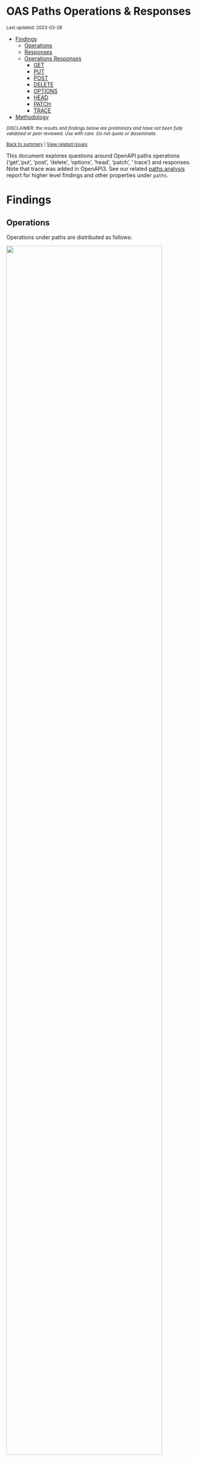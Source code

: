 OAS Paths Operations & Responses
================
<sup>Last updated: 2023-02-28</sup>

- <a href="#findings" id="toc-findings">Findings</a>
  - <a href="#operations" id="toc-operations">Operations</a>
  - <a href="#responses" id="toc-responses">Responses</a>
  - <a href="#operations-responses" id="toc-operations-responses">Operations
    Responses</a>
    - <a href="#get" id="toc-get">GET</a>
    - <a href="#put" id="toc-put">PUT</a>
    - <a href="#post" id="toc-post">POST</a>
    - <a href="#delete" id="toc-delete">DELETE</a>
    - <a href="#options" id="toc-options">OPTIONS</a>
    - <a href="#head" id="toc-head">HEAD</a>
    - <a href="#patch" id="toc-patch">PATCH</a>
    - <a href="#trace" id="toc-trace">TRACE</a>
- <a href="#methodology" id="toc-methodology">Methodology</a>

<sup>*DISCLAIMER: the results and findings below are preliminary and
have not been fully validated or peer reviewed. Use with care. Do not
quote or disseminate.*</sup>

<sup>[Back to summary](oas_summary.md) \| [View related
issues](https://github.com/postman-open-technologies/knowledge-base/labels/oas%3Aoperations)</sup>

This document explores questions around OpenAPI paths operations
(‘get’,‘put’, ‘post’, ‘delete’, ‘options’, ‘head’, ‘patch’, ’ trace’)
and responses. Note that trace was added in OpenAPI3. See our related
[paths analysis](oas_paths.md) report for higher level findings and
other properties under `paths`.

# Findings

## Operations

Operations under paths are distributed as follows:

<img src="oas_paths_operations_files/figure-gfm/oas_paths_operations-1.png" width="90%" />

<details>
<summary>
Table: Counts and percentages of operations under paths
</summary>

| operation |      n |       pct |
|:----------|-------:|----------:|
| get       | 171665 | 0.5086310 |
| post      |  94668 | 0.2804945 |
| put       |  31867 | 0.0944196 |
| delete    |  29825 | 0.0883693 |
| patch     |   8352 | 0.0247464 |
| options   |    775 | 0.0022963 |
| head      |    352 | 0.0010430 |

</details>

## Responses

- Across all 875,275 responses, the most common codes or values are
  `200` 287,227 (32.8%), `400` 97,316 (11.1%), `404` 88,594 (10.1%),
  `401` 78,891 (9%), and `500` 64,642 (7.4%)
- A number of unassigned, / invalid codes and extensions were found. See
  table below for details.
- No significant variations were observed across specification versions
  (2.x vs 3.x) or collections

<img src="oas_paths_operations_files/figure-gfm/oas_paths_responses-1.png" width="90%" />

<details>
<summary>
Table: Counts and percentages of responses under paths (across all
operations)
</summary>

| response                             |      n |       pct |
|:-------------------------------------|-------:|----------:|
| 200                                  | 287227 | 0.3281563 |
| 400                                  |  97316 | 0.1111833 |
| 404                                  |  88594 | 0.1012185 |
| 401                                  |  78891 | 0.0901328 |
| 500                                  |  64642 | 0.0738534 |
| 403                                  |  64138 | 0.0732775 |
| default                              |  52657 | 0.0601605 |
| 201                                  |  22753 | 0.0259953 |
| 204                                  |  21229 | 0.0242541 |
| 429                                  |  15637 | 0.0178652 |
| 405                                  |  11631 | 0.0132884 |
| 409                                  |   9316 | 0.0106435 |
| 422                                  |   7937 | 0.0090680 |
| 202                                  |   7378 | 0.0084294 |
| 503                                  |   6550 | 0.0074834 |
| 415                                  |   6430 | 0.0073463 |
| 406                                  |   5646 | 0.0064505 |
| 502                                  |   3326 | 0.0037999 |
| 501                                  |   3187 | 0.0036411 |
| 304                                  |   2244 | 0.0025638 |
| 410                                  |   1752 | 0.0020017 |
| 504                                  |   1697 | 0.0019388 |
| 408                                  |   1431 | 0.0016349 |
| 412                                  |   1227 | 0.0014018 |
| 5XX                                  |   1017 | 0.0011619 |
| 480                                  |    964 | 0.0011014 |
| 4XX                                  |    886 | 0.0010123 |
| 481                                  |    872 | 0.0009963 |
| 482                                  |    730 | 0.0008340 |
| 302                                  |    679 | 0.0007758 |
| 483                                  |    536 | 0.0006124 |
| 402                                  |    528 | 0.0006032 |
| 413                                  |    507 | 0.0005792 |
| 300                                  |    414 | 0.0004730 |
| 484                                  |    405 | 0.0004627 |
| 420                                  |    386 | 0.0004410 |
| 207                                  |    360 | 0.0004113 |
| 485                                  |    285 | 0.0003256 |
| 301                                  |    271 | 0.0003096 |
| 307                                  |    212 | 0.0002422 |
| 505                                  |    202 | 0.0002308 |
| 203                                  |    198 | 0.0002262 |
| 486                                  |    183 | 0.0002091 |
| 414                                  |    179 | 0.0002045 |
| 303                                  |    148 | 0.0001691 |
| 206                                  |    143 | 0.0001634 |
| 418                                  |    137 | 0.0001565 |
| 487                                  |    124 | 0.0001417 |
| 205                                  |    102 | 0.0001165 |
| 416                                  |     93 | 0.0001063 |
| 417                                  |     91 | 0.0001040 |
| 419                                  |     91 | 0.0001040 |
| 456                                  |     73 | 0.0000834 |
| 426                                  |     69 | 0.0000788 |
| 424                                  |     68 | 0.0000777 |
| 488                                  |     65 | 0.0000743 |
| 555                                  |     62 | 0.0000708 |
| 449                                  |     56 | 0.0000640 |
| 529                                  |     55 | 0.0000628 |
| 423                                  |     46 | 0.0000526 |
| 489                                  |     46 | 0.0000526 |
| 308                                  |     45 | 0.0000514 |
| 490                                  |     39 | 0.0000446 |
| 510                                  |     39 | 0.0000446 |
| 210                                  |     37 | 0.0000423 |
| 299                                  |     37 | 0.0000423 |
| 411                                  |     37 | 0.0000423 |
| 491                                  |     34 | 0.0000388 |
| 596                                  |     34 | 0.0000388 |
| 599                                  |     30 | 0.0000343 |
| 999                                  |     30 | 0.0000343 |
| 492                                  |     29 | 0.0000331 |
| 461                                  |     26 | 0.0000297 |
| 512                                  |     26 | 0.0000297 |
| 520                                  |     26 | 0.0000297 |
| 507                                  |     25 | 0.0000286 |
| 909                                  |     25 | 0.0000286 |
| 493                                  |     24 | 0.0000274 |
| 515                                  |     23 | 0.0000263 |
| 521                                  |     23 | 0.0000263 |
| 101                                  |     22 | 0.0000251 |
| 494                                  |     22 | 0.0000251 |
| 495                                  |     22 | 0.0000251 |
| 553                                  |     22 | 0.0000251 |
| 407                                  |     21 | 0.0000240 |
| 496                                  |     20 | 0.0000228 |
| 460                                  |     19 | 0.0000217 |
| 497                                  |     19 | 0.0000217 |
| 499                                  |     19 | 0.0000217 |
| 498                                  |     18 | 0.0000206 |
| x-csm-error-codes                    |     18 | 0.0000206 |
| 421                                  |     16 | 0.0000183 |
| 100                                  |     12 | 0.0000137 |
| 2XX                                  |     12 | 0.0000137 |
| 428                                  |     10 | 0.0000114 |
| 506                                  |     10 | 0.0000114 |
| 462                                  |      9 | 0.0000103 |
| 508                                  |      9 | 0.0000103 |
| 425                                  |      8 | 0.0000091 |
| 509                                  |      8 | 0.0000091 |
| 511                                  |      8 | 0.0000091 |
| 900                                  |      8 | 0.0000091 |
| 430                                  |      7 | 0.0000080 |
| 531                                  |      7 | 0.0000080 |
| 102                                  |      6 | 0.0000069 |
| 451                                  |      6 | 0.0000069 |
| 457                                  |      6 | 0.0000069 |
| 467                                  |      6 | 0.0000069 |
| 513                                  |      6 | 0.0000069 |
| 514                                  |      6 | 0.0000069 |
| 450                                  |      5 | 0.0000057 |
| 463                                  |      5 | 0.0000057 |
| 477                                  |      5 | 0.0000057 |
| 478                                  |      5 | 0.0000057 |
| 479                                  |      5 | 0.0000057 |
| 516                                  |      5 | 0.0000057 |
| 910                                  |      5 | 0.0000057 |
| x-notification                       |      5 | 0.0000057 |
| x-vendor-operation-response-property |      5 | 0.0000057 |
| 208                                  |      4 | 0.0000046 |
| 226                                  |      4 | 0.0000046 |
| 440                                  |      4 | 0.0000046 |
| 465                                  |      4 | 0.0000046 |
| 466                                  |      4 | 0.0000046 |
| 522                                  |      4 | 0.0000046 |
| 523                                  |      4 | 0.0000046 |
| 550                                  |      4 | 0.0000046 |
| 703                                  |      4 | 0.0000046 |
| x-32700                              |      4 | 0.0000046 |
| x-std-errors                         |      4 | 0.0000046 |
| 222                                  |      3 | 0.0000034 |
| 438                                  |      3 | 0.0000034 |
| 455                                  |      3 | 0.0000034 |
| 458                                  |      3 | 0.0000034 |
| 464                                  |      3 | 0.0000034 |
| 468                                  |      3 | 0.0000034 |
| 475                                  |      3 | 0.0000034 |
| 517                                  |      3 | 0.0000034 |
| 524                                  |      3 | 0.0000034 |
| 525                                  |      3 | 0.0000034 |
| 526                                  |      3 | 0.0000034 |
| 527                                  |      3 | 0.0000034 |
| 540                                  |      3 | 0.0000034 |
| 552                                  |      3 | 0.0000034 |
| x-3                                  |      3 | 0.0000034 |
| x-32602                              |      3 | 0.0000034 |
| 236                                  |      2 | 0.0000023 |
| 444                                  |      2 | 0.0000023 |
| 448                                  |      2 | 0.0000023 |
| 454                                  |      2 | 0.0000023 |
| 473                                  |      2 | 0.0000023 |
| 518                                  |      2 | 0.0000023 |
| 528                                  |      2 | 0.0000023 |
| 530                                  |      2 | 0.0000023 |
| 551                                  |      2 | 0.0000023 |
| 103                                  |      1 | 0.0000011 |
| 209                                  |      1 | 0.0000011 |
| 215                                  |      1 | 0.0000011 |
| 218                                  |      1 | 0.0000011 |
| 220                                  |      1 | 0.0000011 |
| 250                                  |      1 | 0.0000011 |
| 255                                  |      1 | 0.0000011 |
| 305                                  |      1 | 0.0000011 |
| 306                                  |      1 | 0.0000011 |
| 333                                  |      1 | 0.0000011 |
| 431                                  |      1 | 0.0000011 |
| 469                                  |      1 | 0.0000011 |
| 472                                  |      1 | 0.0000011 |
| 474                                  |      1 | 0.0000011 |
| 476                                  |      1 | 0.0000011 |
| 532                                  |      1 | 0.0000011 |
| 533                                  |      1 | 0.0000011 |
| 534                                  |      1 | 0.0000011 |
| 535                                  |      1 | 0.0000011 |
| 536                                  |      1 | 0.0000011 |
| 544                                  |      1 | 0.0000011 |
| 560                                  |      1 | 0.0000011 |
| 561                                  |      1 | 0.0000011 |
| 591                                  |      1 | 0.0000011 |
| 593                                  |      1 | 0.0000011 |
| 598                                  |      1 | 0.0000011 |
| 601                                  |      1 | 0.0000011 |
| 704                                  |      1 | 0.0000011 |
| x-codegen-request-body-name          |      1 | 0.0000011 |
| x-swrclassic                         |      1 | 0.0000011 |

</details>

## Operations Responses

### GET

- GET is the \#1 ranked operation
- Across the 424,278 responses for GET, the most common values are `200`
  165,024 (38.9%), `404` 45,593 (10.7%), `400` 41,722 (9.8%), `401`
  36,517 (8.6%), and `500` 31,847 (7.5%)

<img src="oas_paths_operations_files/figure-gfm/oas_paths_operations_responses_get-1.png" width="90%" />

<details>
<summary>
Table: Counts and percentages of responses for the GET operation
</summary>

| response                             |      n |       pct |
|:-------------------------------------|-------:|----------:|
| 200                                  | 165024 | 0.3889525 |
| 404                                  |  45593 | 0.1074602 |
| 400                                  |  41722 | 0.0983365 |
| 401                                  |  36517 | 0.0860686 |
| 500                                  |  31847 | 0.0750616 |
| 403                                  |  29805 | 0.0702488 |
| default                              |  27634 | 0.0651318 |
| 429                                  |   7532 | 0.0177525 |
| 405                                  |   4433 | 0.0104483 |
| 204                                  |   3840 | 0.0090507 |
| 503                                  |   3809 | 0.0089776 |
| 406                                  |   3389 | 0.0079877 |
| 415                                  |   3066 | 0.0072264 |
| 202                                  |   2470 | 0.0058217 |
| 409                                  |   2311 | 0.0054469 |
| 422                                  |   2152 | 0.0050721 |
| 502                                  |   1895 | 0.0044664 |
| 304                                  |   1670 | 0.0039361 |
| 501                                  |   1467 | 0.0034576 |
| 504                                  |   1170 | 0.0027576 |
| 410                                  |    835 | 0.0019680 |
| 408                                  |    659 | 0.0015532 |
| 5XX                                  |    508 | 0.0011973 |
| 4XX                                  |    484 | 0.0011408 |
| 302                                  |    374 | 0.0008815 |
| 412                                  |    310 | 0.0007307 |
| 201                                  |    305 | 0.0007189 |
| 420                                  |    252 | 0.0005940 |
| 300                                  |    247 | 0.0005822 |
| 301                                  |    235 | 0.0005539 |
| 402                                  |    206 | 0.0004855 |
| 413                                  |    198 | 0.0004667 |
| 480                                  |    168 | 0.0003960 |
| 203                                  |    167 | 0.0003936 |
| 481                                  |    158 | 0.0003724 |
| 307                                  |    158 | 0.0003724 |
| 505                                  |    146 | 0.0003441 |
| 207                                  |    139 | 0.0003276 |
| 482                                  |    126 | 0.0002970 |
| 414                                  |    123 | 0.0002899 |
| 206                                  |    113 | 0.0002663 |
| 418                                  |    112 | 0.0002640 |
| 416                                  |     78 | 0.0001838 |
| 303                                  |     78 | 0.0001838 |
| 483                                  |     63 | 0.0001485 |
| 484                                  |     48 | 0.0001131 |
| 426                                  |     44 | 0.0001037 |
| 417                                  |     38 | 0.0000896 |
| 456                                  |     35 | 0.0000825 |
| 419                                  |     34 | 0.0000801 |
| 485                                  |     31 | 0.0000731 |
| 423                                  |     28 | 0.0000660 |
| 299                                  |     28 | 0.0000660 |
| 529                                  |     28 | 0.0000660 |
| 555                                  |     27 | 0.0000636 |
| 553                                  |     21 | 0.0000495 |
| 510                                  |     20 | 0.0000471 |
| 205                                  |     18 | 0.0000424 |
| 424                                  |     17 | 0.0000401 |
| 101                                  |     16 | 0.0000377 |
| 999                                  |     15 | 0.0000354 |
| 308                                  |     15 | 0.0000354 |
| 461                                  |     11 | 0.0000259 |
| 512                                  |     11 | 0.0000259 |
| 909                                  |     10 | 0.0000236 |
| 407                                  |     10 | 0.0000236 |
| 596                                  |     10 | 0.0000236 |
| 462                                  |      8 | 0.0000189 |
| 460                                  |      8 | 0.0000189 |
| 100                                  |      8 | 0.0000189 |
| 520                                  |      8 | 0.0000189 |
| 421                                  |      7 | 0.0000165 |
| 900                                  |      5 | 0.0000118 |
| 910                                  |      5 | 0.0000118 |
| 2XX                                  |      5 | 0.0000118 |
| x-vendor-operation-response-property |      5 | 0.0000118 |
| 411                                  |      5 | 0.0000118 |
| 515                                  |      5 | 0.0000118 |
| 428                                  |      5 | 0.0000118 |
| 521                                  |      5 | 0.0000118 |
| 467                                  |      4 | 0.0000094 |
| x-csm-error-codes                    |      4 | 0.0000094 |
| 465                                  |      4 | 0.0000094 |
| 487                                  |      3 | 0.0000071 |
| 486                                  |      3 | 0.0000071 |
| 449                                  |      3 | 0.0000071 |
| 451                                  |      3 | 0.0000071 |
| 102                                  |      3 | 0.0000071 |
| 703                                  |      3 | 0.0000071 |
| 222                                  |      3 | 0.0000071 |
| 550                                  |      2 | 0.0000047 |
| 444                                  |      2 | 0.0000047 |
| 440                                  |      2 | 0.0000047 |
| 527                                  |      2 | 0.0000047 |
| 526                                  |      2 | 0.0000047 |
| 525                                  |      2 | 0.0000047 |
| 208                                  |      2 | 0.0000047 |
| 523                                  |      2 | 0.0000047 |
| 430                                  |      2 | 0.0000047 |
| 522                                  |      2 | 0.0000047 |
| 511                                  |      2 | 0.0000047 |
| 236                                  |      2 | 0.0000047 |
| 552                                  |      2 | 0.0000047 |
| 490                                  |      1 | 0.0000024 |
| 425                                  |      1 | 0.0000024 |
| 431                                  |      1 | 0.0000024 |
| 450                                  |      1 | 0.0000024 |
| 333                                  |      1 | 0.0000024 |
| 472                                  |      1 | 0.0000024 |
| 306                                  |      1 | 0.0000024 |
| 305                                  |      1 | 0.0000024 |
| 226                                  |      1 | 0.0000024 |
| 488                                  |      1 | 0.0000024 |
| 489                                  |      1 | 0.0000024 |
| 491                                  |      1 | 0.0000024 |
| 494                                  |      1 | 0.0000024 |
| 495                                  |      1 | 0.0000024 |
| 496                                  |      1 | 0.0000024 |
| 497                                  |      1 | 0.0000024 |
| 498                                  |      1 | 0.0000024 |
| 499                                  |      1 | 0.0000024 |
| 220                                  |      1 | 0.0000024 |
| 218                                  |      1 | 0.0000024 |
| 210                                  |      1 | 0.0000024 |
| 103                                  |      1 | 0.0000024 |
| 506                                  |      1 | 0.0000024 |
| 507                                  |      1 | 0.0000024 |
| 508                                  |      1 | 0.0000024 |
| 509                                  |      1 | 0.0000024 |
| 524                                  |      1 | 0.0000024 |
| 528                                  |      1 | 0.0000024 |
| 530                                  |      1 | 0.0000024 |
| 544                                  |      1 | 0.0000024 |
| 551                                  |      1 | 0.0000024 |
| 560                                  |      1 | 0.0000024 |
| 561                                  |      1 | 0.0000024 |
| 598                                  |      1 | 0.0000024 |
| 601                                  |      1 | 0.0000024 |
| x-codegen-request-body-name          |      1 | 0.0000024 |
| x-swrclassic                         |      1 | 0.0000024 |

</details>

### PUT

- PUT is the \#3 ranked operation
- Across the 99,832 responses for PUT, the most common values are `200`
  26,533 (26.6%), `400` 13,747 (13.8%), `404` 12,129 (12.1%), `401`
  10,040 (10.1%), and `403` 8,479 (8.5%)

<img src="oas_paths_operations_files/figure-gfm/oas_paths_operations_responses_put-1.png" width="90%" />

<details>
<summary>
Table: Counts and percentages of responses for the PUT operation
</summary>

| response |     n |       pct |
|:---------|------:|----------:|
| 200      | 26533 | 0.2657765 |
| 400      | 13747 | 0.1377013 |
| 404      | 12129 | 0.1214941 |
| 401      | 10040 | 0.1005690 |
| 403      |  8479 | 0.0849327 |
| 500      |  7549 | 0.0756170 |
| default  |  4357 | 0.0436433 |
| 429      |  3744 | 0.0375030 |
| 201      |  2936 | 0.0294094 |
| 204      |  2520 | 0.0252424 |
| 405      |  1398 | 0.0140035 |
| 422      |  1155 | 0.0115694 |
| 409      |   966 | 0.0096763 |
| 202      |   828 | 0.0082939 |
| 415      |   529 | 0.0052989 |
| 406      |   387 | 0.0038765 |
| 503      |   384 | 0.0038465 |
| 412      |   332 | 0.0033256 |
| 501      |   319 | 0.0031954 |
| 502      |   229 | 0.0022939 |
| 410      |   215 | 0.0021536 |
| 408      |   161 | 0.0016127 |
| 304      |   114 | 0.0011419 |
| 5XX      |    59 | 0.0005910 |
| 504      |    51 | 0.0005109 |
| 207      |    46 | 0.0004608 |
| 505      |    41 | 0.0004107 |
| 205      |    39 | 0.0003907 |
| 481      |    34 | 0.0003406 |
| 482      |    34 | 0.0003406 |
| 480      |    34 | 0.0003406 |
| 485      |    30 | 0.0003005 |
| 483      |    30 | 0.0003005 |
| 484      |    30 | 0.0003005 |
| 486      |    27 | 0.0002705 |
| 307      |    25 | 0.0002504 |
| 301      |    24 | 0.0002404 |
| 413      |    24 | 0.0002404 |
| 302      |    23 | 0.0002304 |
| 487      |    23 | 0.0002304 |
| 210      |    22 | 0.0002204 |
| 521      |    18 | 0.0001803 |
| 402      |    17 | 0.0001703 |
| 300      |    14 | 0.0001402 |
| 4XX      |    12 | 0.0001202 |
| 555      |    12 | 0.0001202 |
| 420      |    10 | 0.0001002 |
| 414      |    10 | 0.0001002 |
| 417      |     9 | 0.0000902 |
| 416      |     7 | 0.0000701 |
| 456      |     6 | 0.0000601 |
| 203      |     6 | 0.0000601 |
| 424      |     6 | 0.0000601 |
| 423      |     6 | 0.0000601 |
| 510      |     5 | 0.0000501 |
| 2XX      |     4 | 0.0000401 |
| 407      |     4 | 0.0000401 |
| 428      |     4 | 0.0000401 |
| 449      |     4 | 0.0000401 |
| 460      |     4 | 0.0000401 |
| 461      |     4 | 0.0000401 |
| 308      |     3 | 0.0000301 |
| 303      |     3 | 0.0000301 |
| 550      |     2 | 0.0000200 |
| 515      |     2 | 0.0000200 |
| 419      |     2 | 0.0000200 |
| 206      |     1 | 0.0000100 |
| 524      |     1 | 0.0000100 |
| 540      |     1 | 0.0000100 |
| 551      |     1 | 0.0000100 |
| 552      |     1 | 0.0000100 |
| 100      |     1 | 0.0000100 |
| 703      |     1 | 0.0000100 |
| 418      |     1 | 0.0000100 |
| 507      |     1 | 0.0000100 |
| 411      |     1 | 0.0000100 |
| 512      |     1 | 0.0000100 |

</details>

### POST

- POST is the \#2 ranked operation
- Across the 245,175 responses for POST, the most common values are
  `200` 69,787 (28.5%), `400` 30,097 (12.3%), `401` 22,059 (9%), `500`
  18,934 (7.7%), and `201` 18,849 (7.7%)

<img src="oas_paths_operations_files/figure-gfm/oas_paths_operations_responses_post-1.png" width="90%" />

<details>
<summary>
Table: Counts and percentages of responses for the POST operation
</summary>

| response          |     n |       pct |
|:------------------|------:|----------:|
| 200               | 69787 | 0.2846416 |
| 400               | 30097 | 0.1227572 |
| 401               | 22059 | 0.0899725 |
| 500               | 18934 | 0.0772265 |
| 201               | 18849 | 0.0768798 |
| 403               | 17651 | 0.0719935 |
| 404               | 17149 | 0.0699460 |
| default           | 14935 | 0.0609157 |
| 409               |  4454 | 0.0181666 |
| 405               |  4388 | 0.0178974 |
| 422               |  3498 | 0.0142674 |
| 429               |  3280 | 0.0133782 |
| 204               |  3168 | 0.0129214 |
| 202               |  2741 | 0.0111798 |
| 415               |  1927 | 0.0078597 |
| 503               |  1822 | 0.0074314 |
| 406               |  1088 | 0.0044376 |
| 501               |   961 | 0.0039196 |
| 480               |   730 | 0.0029775 |
| 502               |   711 | 0.0029000 |
| 481               |   648 | 0.0026430 |
| 482               |   540 | 0.0022025 |
| 408               |   440 | 0.0017946 |
| 504               |   423 | 0.0017253 |
| 483               |   415 | 0.0016927 |
| 410               |   402 | 0.0016396 |
| 412               |   329 | 0.0013419 |
| 484               |   302 | 0.0012318 |
| 5XX               |   279 | 0.0011380 |
| 302               |   268 | 0.0010931 |
| 413               |   258 | 0.0010523 |
| 402               |   250 | 0.0010197 |
| 4XX               |   211 | 0.0008606 |
| 485               |   203 | 0.0008280 |
| 304               |   186 | 0.0007586 |
| 486               |   139 | 0.0005669 |
| 207               |   138 | 0.0005629 |
| 420               |   115 | 0.0004691 |
| 487               |    96 | 0.0003916 |
| 488               |    64 | 0.0002610 |
| 303               |    59 | 0.0002406 |
| 300               |    54 | 0.0002203 |
| 489               |    45 | 0.0001835 |
| 419               |    43 | 0.0001754 |
| 449               |    41 | 0.0001672 |
| 414               |    39 | 0.0001591 |
| 490               |    38 | 0.0001550 |
| 417               |    36 | 0.0001468 |
| 491               |    33 | 0.0001346 |
| 599               |    30 | 0.0001224 |
| 205               |    30 | 0.0001224 |
| 492               |    29 | 0.0001183 |
| 456               |    27 | 0.0001101 |
| 411               |    26 | 0.0001060 |
| 596               |    24 | 0.0000979 |
| 493               |    24 | 0.0000979 |
| 529               |    23 | 0.0000938 |
| 206               |    22 | 0.0000897 |
| 495               |    21 | 0.0000857 |
| 203               |    21 | 0.0000857 |
| 507               |    21 | 0.0000857 |
| 494               |    21 | 0.0000857 |
| 496               |    19 | 0.0000775 |
| 424               |    19 | 0.0000775 |
| 520               |    18 | 0.0000734 |
| 499               |    18 | 0.0000734 |
| 497               |    18 | 0.0000734 |
| 498               |    17 | 0.0000693 |
| 418               |    17 | 0.0000693 |
| 307               |    16 | 0.0000653 |
| 308               |    16 | 0.0000653 |
| 999               |    15 | 0.0000612 |
| 426               |    15 | 0.0000612 |
| 909               |    15 | 0.0000612 |
| 515               |    14 | 0.0000571 |
| 512               |    14 | 0.0000571 |
| 210               |    14 | 0.0000571 |
| 510               |    13 | 0.0000530 |
| 505               |    12 | 0.0000489 |
| x-csm-error-codes |    10 | 0.0000408 |
| 421               |     9 | 0.0000367 |
| 506               |     9 | 0.0000367 |
| 423               |     8 | 0.0000326 |
| 508               |     8 | 0.0000326 |
| 299               |     8 | 0.0000326 |
| 460               |     7 | 0.0000286 |
| 425               |     7 | 0.0000286 |
| 407               |     7 | 0.0000286 |
| 531               |     7 | 0.0000286 |
| 509               |     7 | 0.0000286 |
| 101               |     6 | 0.0000245 |
| 514               |     6 | 0.0000245 |
| 457               |     6 | 0.0000245 |
| 513               |     6 | 0.0000245 |
| 511               |     6 | 0.0000245 |
| 478               |     5 | 0.0000204 |
| 477               |     5 | 0.0000204 |
| 463               |     5 | 0.0000204 |
| x-notification    |     5 | 0.0000204 |
| 430               |     5 | 0.0000204 |
| 516               |     5 | 0.0000204 |
| 416               |     5 | 0.0000204 |
| 479               |     5 | 0.0000204 |
| x-32700           |     4 | 0.0000163 |
| 450               |     4 | 0.0000163 |
| 466               |     4 | 0.0000163 |
| 461               |     4 | 0.0000163 |
| 517               |     3 | 0.0000122 |
| 438               |     3 | 0.0000122 |
| 468               |     3 | 0.0000122 |
| 475               |     3 | 0.0000122 |
| x-32602           |     3 | 0.0000122 |
| 458               |     3 | 0.0000122 |
| x-3               |     3 | 0.0000122 |
| 455               |     3 | 0.0000122 |
| 102               |     3 | 0.0000122 |
| 464               |     3 | 0.0000122 |
| 451               |     3 | 0.0000122 |
| 555               |     3 | 0.0000122 |
| 900               |     3 | 0.0000122 |
| 448               |     2 | 0.0000082 |
| 208               |     2 | 0.0000082 |
| 226               |     2 | 0.0000082 |
| 2XX               |     2 | 0.0000082 |
| 301               |     2 | 0.0000082 |
| 440               |     2 | 0.0000082 |
| 454               |     2 | 0.0000082 |
| 467               |     2 | 0.0000082 |
| 473               |     2 | 0.0000082 |
| 518               |     2 | 0.0000082 |
| 522               |     2 | 0.0000082 |
| 523               |     2 | 0.0000082 |
| 540               |     2 | 0.0000082 |
| x-std-errors      |     2 | 0.0000082 |
| 530               |     1 | 0.0000041 |
| 534               |     1 | 0.0000041 |
| 535               |     1 | 0.0000041 |
| 536               |     1 | 0.0000041 |
| 532               |     1 | 0.0000041 |
| 553               |     1 | 0.0000041 |
| 528               |     1 | 0.0000041 |
| 591               |     1 | 0.0000041 |
| 593               |     1 | 0.0000041 |
| 527               |     1 | 0.0000041 |
| 526               |     1 | 0.0000041 |
| 525               |     1 | 0.0000041 |
| 704               |     1 | 0.0000041 |
| 524               |     1 | 0.0000041 |
| 476               |     1 | 0.0000041 |
| 474               |     1 | 0.0000041 |
| 469               |     1 | 0.0000041 |
| 462               |     1 | 0.0000041 |
| 255               |     1 | 0.0000041 |
| 250               |     1 | 0.0000041 |
| 215               |     1 | 0.0000041 |
| 100               |     1 | 0.0000041 |
| 533               |     1 | 0.0000041 |

</details>

### DELETE

- DELETE is the \#4 ranked operation
- Across the 77,588 responses for DELETE, the most common values are
  `200` 17,732 (22.9%), `404` 10,561 (13.6%), `204` 10,474 (13.5%),
  `400` 9,044 (11.7%), and `401` 7,195 (9.3%)

<img src="oas_paths_operations_files/figure-gfm/oas_paths_operations_responses_delete-1.png" width="90%" />

<details>
<summary>
Table: Counts and percentages of responses for the DELETE operation
</summary>

| response          |     n |       pct |
|:------------------|------:|----------:|
| 200               | 17732 | 0.2285405 |
| 404               | 10561 | 0.1361164 |
| 204               | 10474 | 0.1349951 |
| 400               |  9044 | 0.1165644 |
| 401               |  7195 | 0.0927334 |
| 403               |  5689 | 0.0733232 |
| 500               |  4670 | 0.0601897 |
| default           |  4495 | 0.0579342 |
| 202               |  1071 | 0.0138037 |
| 405               |   963 | 0.0124117 |
| 409               |   854 | 0.0110069 |
| 429               |   803 | 0.0103495 |
| 422               |   550 | 0.0070887 |
| 415               |   498 | 0.0064185 |
| 406               |   411 | 0.0052972 |
| 503               |   322 | 0.0041501 |
| 501               |   290 | 0.0037377 |
| 502               |   277 | 0.0035701 |
| 412               |   227 | 0.0029257 |
| 410               |   223 | 0.0028742 |
| 201               |   219 | 0.0028226 |
| 304               |   189 | 0.0024359 |
| 408               |   159 | 0.0020493 |
| 5XX               |   102 | 0.0013146 |
| 4XX               |    80 | 0.0010311 |
| 300               |    44 | 0.0005671 |
| 504               |    34 | 0.0004382 |
| 480               |    32 | 0.0004124 |
| 481               |    32 | 0.0004124 |
| 207               |    31 | 0.0003995 |
| 482               |    30 | 0.0003867 |
| 483               |    28 | 0.0003609 |
| 484               |    25 | 0.0003222 |
| 402               |    24 | 0.0003093 |
| 485               |    21 | 0.0002707 |
| 424               |    21 | 0.0002707 |
| 413               |    18 | 0.0002320 |
| 486               |    14 | 0.0001804 |
| 302               |    10 | 0.0001289 |
| 555               |    10 | 0.0001289 |
| 419               |    10 | 0.0001289 |
| 420               |     9 | 0.0001160 |
| 303               |     8 | 0.0001031 |
| 414               |     7 | 0.0000902 |
| 308               |     7 | 0.0000902 |
| 307               |     7 | 0.0000902 |
| 417               |     6 | 0.0000773 |
| 449               |     6 | 0.0000773 |
| 456               |     5 | 0.0000644 |
| 426               |     5 | 0.0000644 |
| 205               |     5 | 0.0000644 |
| 418               |     5 | 0.0000644 |
| 203               |     4 | 0.0000516 |
| 461               |     4 | 0.0000516 |
| 529               |     4 | 0.0000516 |
| 206               |     4 | 0.0000516 |
| 505               |     3 | 0.0000387 |
| x-std-errors      |     2 | 0.0000258 |
| 487               |     2 | 0.0000258 |
| 515               |     2 | 0.0000258 |
| x-csm-error-codes |     2 | 0.0000258 |
| 507               |     1 | 0.0000129 |
| 510               |     1 | 0.0000129 |
| 100               |     1 | 0.0000129 |
| 301               |     1 | 0.0000129 |
| 2XX               |     1 | 0.0000129 |
| 299               |     1 | 0.0000129 |
| 423               |     1 | 0.0000129 |
| 416               |     1 | 0.0000129 |
| 226               |     1 | 0.0000129 |

</details>

### OPTIONS

- OPTIONS is the \#6 ranked operation
- Across the 1,169 responses for OPTIONS, the most common values are
  `200` 726 (62.1%), `204` 110 (9.4%), `401` 104 (8.9%), `403` 100
  (8.6%), and `500` 34 (2.9%)

<img src="oas_paths_operations_files/figure-gfm/oas_paths_operations_responses_options-1.png" width="90%" />

<details>
<summary>
Table: Counts and percentages of responses for the OPTIONS operation
</summary>

| response |   n |       pct |
|:---------|----:|----------:|
| 200      | 726 | 0.6210436 |
| 204      | 110 | 0.0940975 |
| 401      | 104 | 0.0889649 |
| 403      | 100 | 0.0855432 |
| 500      |  34 | 0.0290847 |
| default  |  26 | 0.0222412 |
| 400      |  26 | 0.0222412 |
| 404      |  19 | 0.0162532 |
| 5XX      |  16 | 0.0136869 |
| 502      |   3 | 0.0025663 |
| 504      |   3 | 0.0025663 |
| 409      |   2 | 0.0017109 |

</details>

### HEAD

- HEAD is the \#7 ranked operation
- Across the 838 responses for HEAD, the most common values are `200`
  276 (32.9%), `401` 112 (13.4%), `403` 88 (10.5%), `204` 85 (10.1%),
  and `404` 78 (9.3%)

<img src="oas_paths_operations_files/figure-gfm/oas_paths_operations_responses_head-1.png" width="90%" />

<details>
<summary>
Table: Counts and percentages of responses for the HEAD operation
</summary>

| response |   n |       pct |
|:---------|----:|----------:|
| 200      | 276 | 0.3293556 |
| 401      | 112 | 0.1336516 |
| 403      |  88 | 0.1050119 |
| 204      |  85 | 0.1014320 |
| 404      |  78 | 0.0930788 |
| default  |  78 | 0.0930788 |
| 400      |  38 | 0.0453461 |
| 500      |  37 | 0.0441527 |
| 406      |   8 | 0.0095465 |
| 503      |   7 | 0.0083532 |
| 429      |   6 | 0.0071599 |
| 501      |   3 | 0.0035800 |
| 409      |   3 | 0.0035800 |
| 408      |   2 | 0.0023866 |
| 410      |   2 | 0.0023866 |
| 419      |   2 | 0.0023866 |
| 422      |   2 | 0.0023866 |
| 304      |   2 | 0.0023866 |
| 412      |   2 | 0.0023866 |
| 5XX      |   2 | 0.0023866 |
| 206      |   1 | 0.0011933 |
| 415      |   1 | 0.0011933 |
| 416      |   1 | 0.0011933 |
| 307      |   1 | 0.0011933 |
| 302      |   1 | 0.0011933 |

</details>

### PATCH

- PATCH is the \#5 ranked operation
- Across the 26,395 responses for PATCH, the most common values are
  `200` 7,149 (27.1%), `404` 3,065 (11.6%), `401` 2,864 (10.9%), `400`
  2,642 (10%), and `403` 2,326 (8.8%)

<img src="oas_paths_operations_files/figure-gfm/oas_paths_operations_responses_patch-1.png" width="90%" />

<details>
<summary>
Table: Counts and percentages of responses for the PATCH operation
</summary>

| response          |    n |       pct |
|:------------------|-----:|----------:|
| 200               | 7149 | 0.2708468 |
| 404               | 3065 | 0.1161205 |
| 401               | 2864 | 0.1085054 |
| 400               | 2642 | 0.1000947 |
| 403               | 2326 | 0.0881228 |
| 500               | 1571 | 0.0595188 |
| default           | 1132 | 0.0428869 |
| 204               | 1032 | 0.0390983 |
| 409               |  726 | 0.0275052 |
| 422               |  580 | 0.0219739 |
| 405               |  449 | 0.0170108 |
| 201               |  444 | 0.0168214 |
| 415               |  409 | 0.0154954 |
| 406               |  363 | 0.0137526 |
| 429               |  272 | 0.0103050 |
| 202               |  268 | 0.0101534 |
| 502               |  211 | 0.0079939 |
| 503               |  206 | 0.0078045 |
| 501               |  147 | 0.0055692 |
| 4XX               |   99 | 0.0037507 |
| 304               |   83 | 0.0031445 |
| 410               |   75 | 0.0028414 |
| 300               |   55 | 0.0020837 |
| 5XX               |   51 | 0.0019322 |
| 402               |   31 | 0.0011745 |
| 412               |   27 | 0.0010229 |
| 504               |   16 | 0.0006062 |
| 205               |   10 | 0.0003789 |
| 555               |   10 | 0.0003789 |
| 408               |   10 | 0.0003789 |
| 413               |    9 | 0.0003410 |
| 301               |    9 | 0.0003410 |
| 207               |    6 | 0.0002273 |
| 307               |    5 | 0.0001894 |
| 411               |    5 | 0.0001894 |
| 424               |    5 | 0.0001894 |
| 426               |    5 | 0.0001894 |
| 308               |    4 | 0.0001515 |
| 461               |    3 | 0.0001137 |
| 302               |    3 | 0.0001137 |
| 423               |    3 | 0.0001137 |
| x-csm-error-codes |    2 | 0.0000758 |
| 418               |    2 | 0.0000758 |
| 449               |    2 | 0.0000758 |
| 417               |    2 | 0.0000758 |
| 206               |    2 | 0.0000758 |
| 100               |    1 | 0.0000379 |
| 507               |    1 | 0.0000379 |
| 416               |    1 | 0.0000379 |
| 428               |    1 | 0.0000379 |
| 209               |    1 | 0.0000379 |

</details>

### TRACE

*This operation is excluded from the analysis as it has, sadly, not been
found so far in any API.*

# Methodology

The above statistics are derived from multiple database views querying
the OpenAPI JSON under the `/paths/<path>/<operation>/<responses>`.
